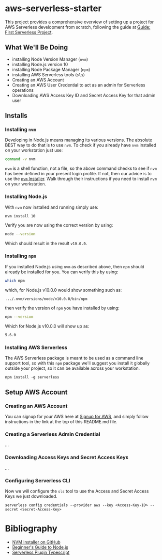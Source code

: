 # aws-serverless-starter
This project provides a comprehensive overview of setting up a project for AWS Serverless development from scratch, following the guide at [Guide: First Serverless Project](https://medium.com/serverlessguru/guide-first-serverless-project-630b91366505).

## What We'll Be Doing
* installing Node Version Manager (`nvm`)
* installing Node.js version 10
* installing Node Package Manager (`npm`)
* installing AWS Serverless tools (`sls`)
* Creating an AWS Account
* Creating an AWS User Credential to act as an admin for Serverless operations
* Downloading AWS Access Key ID and Secret Access Key for that admin user

## Installs

### Installing `nvm`
Developing in Node.js means managing its various versions. The absolute BEST way to do that is to use `nvm`. To check if you already have `nvm` installed on your workstation just use:

```bash
command -v nvm
```

`nvm` is a shell function, not a file, so the above command checks to see if `nvm` has been defined in your present login profile. If not, then our advice is to use the [`nvm` Installer](https://github.com/nvm-sh/nvm). Walk through their instructions if you need to install `nvm` on your workstation.

### Installing Node.js
With `nvm` now installed and running simply use:
```bash
nvm install 10
```

Verify you are now using the correct version by using:
```bash
node --version
```

Which should result in the result `v10.0.0`.

### Installing `npm`
If you installed Node.js using `nvm` as described above, then `npm` should already be installed for you. You can verify this by using:
```bash
which npm
```

which, for Node.js v10.0.0 would show something such as:
```bash
.../.nvm/versions/node/v10.0.0/bin/npm
```

then verify the version of `npm` you have installed by using:
```bash
npm --version
```

Which for Node.js v10.0.0 will show up as:
```bash
5.6.0
```

### Installing AWS Serverless
The AWS Serverless package is meant to be used as a command line support tool, so with this `npm` package we'll suggest you install it globally outside your project, so it can be available across your workstation.
```
npm install -g serverless
```

## Setup AWS Account

### Creating an AWS Account
You can signup for your AWS here at [Signup for AWS](https://portal.aws.amazon.com/billing/signup), and simply follow instructions in the link at the top of this README.md file.

### Creating a Serverless Admin Credential
...

### Downloading Access Keys and Secret Access Keys
...

### Configuring Serverless CLI
Now we will configure the `sls` tool to use the Access and Secret Access Keys we just downloaded.
```
serverless config credentials --provider aws --key <Access-Key-ID> --secret <Secret-Access-Key>
```

# Bibliography
* [NVM Installer on GitHub](https://github.com/nvm-sh/nvm)
* [Beginner's Guide to Node.js](https://www.codementor.io/@mercurial/how-to-install-node-js-on-macos-sierra-mphz41ekk)
* [Serverless Plugin Typescript](https://www.serverless.com/plugins/serverless-plugin-typescript/)
